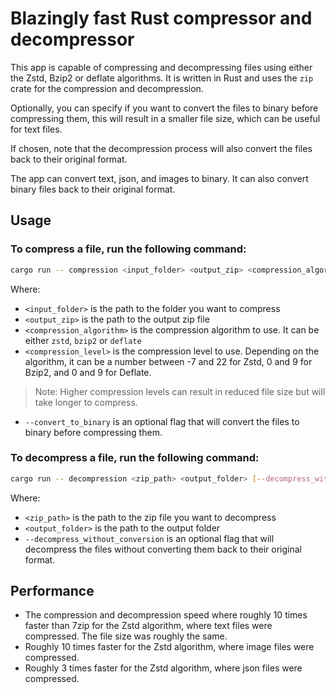 # Blazingly fast Rust compressor and decompressor

This app is capable of compressing and decompressing files using either the Zstd, Bzip2 or deflate algorithms. 
It is written in Rust and uses the `zip` crate for the compression and decompression.

Optionally, you can specify if you want to convert the files to binary before compressing them,
this will result in a smaller file size, which can be useful for text files.

If chosen, note that the decompression process will also convert the files back to their original format.

The app can convert text, json, and images to binary. It can also convert binary files back to their original format.

## Usage

### To compress a file, run the following command:

```bash
cargo run -- compression <input_folder> <output_zip> <compression_algorithm> <compression_level> [--convert_to_binary]
```

Where:
- `<input_folder>` is the path to the folder you want to compress
- `<output_zip>` is the path to the output zip file
- `<compression_algorithm>` is the compression algorithm to use.
It can be either `zstd`, `bzip2` or `deflate`
- `<compression_level>` is the compression level to use. Depending on the algorithm,
it can be a number between -7 and 22 for Zstd, 0 and 9 for Bzip2, and 0 and 9 for Deflate.
> Note: Higher compression levels can result in reduced file size but will take longer to compress.
- `--convert_to_binary` is an optional flag that will convert the files to binary before compressing them.

### To decompress a file, run the following command:

```bash
cargo run -- decompression <zip_path> <output_folder> [--decompress_without_conversion]
```

Where:
- `<zip_path>` is the path to the zip file you want to decompress
- `<output_folder>` is the path to the output folder
- `--decompress_without_conversion` is an optional flag that will decompress
the files without converting them back to their original format.

## Performance

- The compression and decompression speed where roughly 10 times faster than 7zip for the Zstd algorithm,
where text files were compressed. The file size was roughly the same.
- Roughly 10 times faster for the Zstd algorithm, where image files were compressed.
- Roughly 3 times faster for the Zstd algorithm, where json files were compressed.